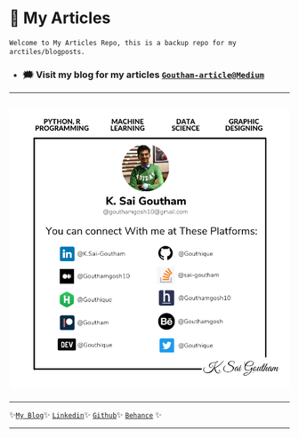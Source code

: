 # 🚀 My Articles
```
Welcome to My Articles Repo, this is a backup repo for my arctiles/blogposts.
```
- ### 🗯 Visit my blog for my articles [`Goutham-article@Medium`](https://gouthamcodes.hashnode.dev/) 
---
![Goutham](https://raw.githubusercontent.com/Gouthique/Languages_tools_misc/main/all_platforms.png)
---
---
✨[`My Blog`](https://gouthamcodes.hashnode.dev)✨
[`Linkedin`](https://linkedin.com/in/saigouthamkaranam)✨ [`Github`](https://www.github.com/saigouthamkaranam)✨ [`Behance`](https://www.behance.net/gouthamgosh) ✨

<!-- [`Hacker-Rank`](https://www.hackerrank.com/Gouthique) ✨ 
[`Patreon`](https://www.patreon.com/Goutham) ✨
[`DEV`](https://www.dev.to/gouthique) ✨
[`Stack-Overflow`](https://www.stackoverflow.com/users/14514049/sai-goutham) ✨
[`Hacker-Earth`](https://www.hackerearth.com/@gouthamgosh10) ✨
[`Twitter`](https://www.twitter.com/Gouthique) ✨
--> 
---







